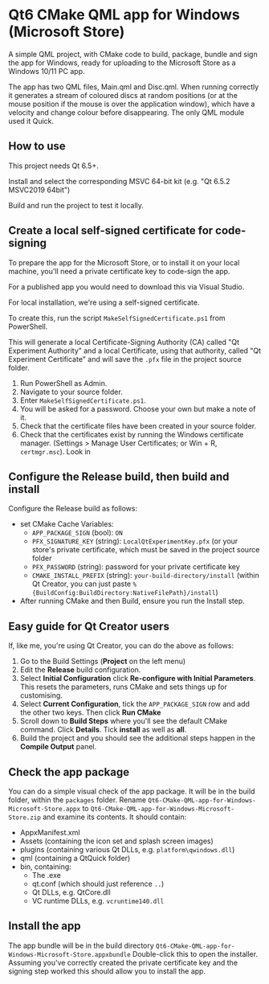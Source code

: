 # Qt6 CMake QML app for Windows (Microsoft Store)

A simple QML project, with CMake code to build, package, bundle and sign the app for Windows, ready for uploading to the Microsoft Store as a Windows 10/11 PC app.

The app has two QML files, Main.qml and Disc.qml. When running correctly it generates a stream of coloured discs at random positions (or at the mouse position if the mouse is over the application window), which have a velocity and change colour before disappearing. The only QML module used it Quick.

## How to use

This project needs Qt 6.5+.

Install and select the corresponding MSVC 64-bit kit (e.g. "Qt 6.5.2 MSVC2019 64bit")

Build and run the project to test it locally.

## Create a local self-signed certificate for code-signing

To prepare the app for the Microsoft Store, or to install it on your local machine, you'll need a private certificate key to code-sign the app.

For a published app you would need to download this via Visual Studio.

For local installation, we're using a self-signed certificate.

To create this, run the script `MakeSelfSignedCertificate.ps1` from PowerShell.

This will generate a local Certificate-Signing Authority (CA) called "Qt Experiment Authority" and a local Certificate, using that authority, called "Qt Experiment Certificate" and will save the `.pfx` file in the project source folder.

1. Run PowerShell as Admin.
1. Navigate to your source folder.
1. Enter `MakeSelfSignedCertificate.ps1`.
1. You will be asked for a password. Choose your own but make a note of it.
1. Check that the certificate files have been created in your source folder.
1. Check that the certificates exist by running the Windows certificate manager. (Settings > Manage User Certificates; or Win + R, `certmgr.msc`). Look in

## Configure the Release build, then build and install

Configure the Release build as follows:
- set CMake Cache Variables:
    - `APP_PACKAGE_SIGN` (bool): `ON`
    - `PFX_SIGNATURE_KEY` (string): `LocalQtExperimentKey.pfx` (or your store's private certificate, which must be saved in the project source folder
    - `PFX_PASSWORD` (string): password for your private certificate key
    - `CMAKE_INSTALL_PREFIX` (string): `your-build-directory/install` (within Qt Creator, you can just paste `%{BuildConfig:BuildDirectory:NativeFilePath}/install`)
- After running CMake and then Build, ensure you run the Install step.

## Easy guide for Qt Creator users

If, like me, you're using Qt Creator, you can do the above as follows:
1. Go to the Build Settings (**Project** on the left menu)
1. Edit the **Release** build configuration.
1. Select **Initial Configuration** click **Re-configure with Initial Parameters**. This resets the parameters, runs CMake and sets things up for customising.
1. Select **Current Configuration**, tick the `APP_PACKAGE_SIGN` row and add the other two keys. Then click **Run CMake**
1. Scroll down to **Build Steps** where you'll see the default CMake command. Click **Details**. Tick **install** as well as **all**.
1. Build the project and you should see the additional steps happen in the **Compile Output** panel.

## Check the app package

You can do a simple visual check of the app package. It will be in the build folder, within the `packages` folder. Rename `Qt6-CMake-QML-app-for-Windows-Microsoft-Store.appx` to `Qt6-CMake-QML-app-for-Windows-Microsoft-Store.zip` and examine its contents. It should contain:
- AppxManifest.xml
- Assets (containing the icon set and splash screen images)
- plugins (containing various Qt DLLs, e.g. `platform\qwindows.dll`)
- qml (containing a QtQuick folder)
- bin, containing:
    - The .exe
    - qt.conf (which should just reference `..`)
    - Qt DLLs, e.g. QtCore.dll
    - VC runtime DLLs, e.g. `vcruntime140.dll`
    
## Install the app

The app bundle will be in the build directory `Qt6-CMake-QML-app-for-Windows-Microsoft-Store.appxbundle`
Double-click this to open the installer.
Assuming you've correctly created the private certificate key and the signing step worked this should allow you to install the app.
